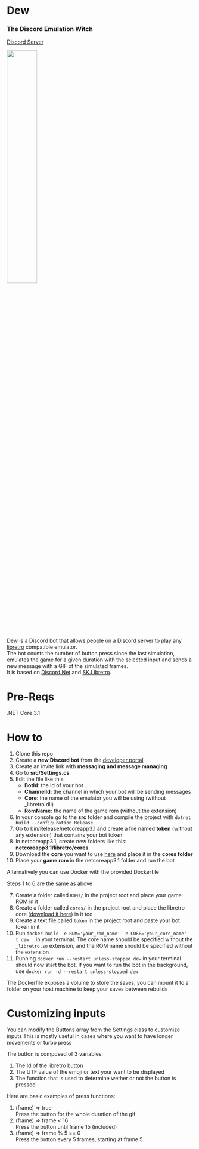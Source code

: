 # Dew
### The Discord Emulation Witch
[Discord Server](https://discord.gg/aRvXdEtrnq)

<img src="example.png" width="40%">

Dew is a Discord bot that allows people on a Discord server to play any [libretro](https://github.com/libretro/) compatible emulator.  
The bot counts the number of button press since the last simulation, emulates the game for a given duration with the selected input and sends a new message with a GIF of the simulated frames.   
It is based on [Discord.Net](https://github.com/discord-net/Discord.Net) and [SK.Libretro](https://github.com/Skurdt/SK.Libretro).  

# Pre-Reqs
.NET Core 3.1

# How to


1) Clone this repo
2) Create a **new Discord bot** from the [developer portal](https://discord.com/developers/applications)
3) Create an invite link with **messaging and message managing**
5) Go to **src/Settings.cs**
6) Edit the file like this:
   * **BotId**: the Id of your bot
   * **ChannelId**: the channel in which your bot will be sending messages
   * **Core**: the name of the emulator you will be using (without _libretro.dll)
   * **RomName**: the name of the game rom (without the extension)
7) In your console go to the **src** folder and compile the project with `dotnet build --configuration Release`
8) Go to bin/Release/netcoreapp3.1 and create a file named **token** (without any extension) that contains your bot token
9) In netcoreapp3.1, create new folders like this: **netcoreapp3.1/libretro/cores**
10) Download the **core** you want to use [here](https://buildbot.libretro.com/nightly/) and place it in the **cores folder**
11) Place your **game rom** in the netcoreapp3.1 folder and run the bot

Alternatively you can use Docker with the provided Dockerfile

Steps 1 to 6 are the same as above

7) Create a folder called `ROMs/` in the project root and place your game ROM in it
8) Create a folder called `cores/` in the project root and place the libretro core ([download it here](https://buildbot.libretro.com/nightly/)) in it too
9) Create a text file called `token` in the project root and paste your bot token in it
10) Run ``docker build -e ROM='your_rom_name' -e CORE='your_core_name' -t dew .`` in your terminal. The core name should be specified without the ``_libretro.so`` extension, and the ROM name should be specified without the extension
11) Running ``docker run --restart unless-stopped dew`` in your terminal should now start the bot. If you want to run the bot in the background, use ``docker run -d --restart unless-stopped dew``

The Dockerfile exposes a volume to store the saves, you can mount it to a folder on your host machine to keep your saves between rebuilds

# Customizing inputs
You can modify the Buttons array from the Settings class to customize inputs
This is mostly useful in cases where you want to have longer movements or turbo press
 
The button is composed of 3 variables:  
1) The Id of the libretro button
2) The UTF value of the emoji or text your want to be displayed
3) The function that is used to determine wether or not the button is pressed

Here are basic examples of press functions:
1) (frame) => true  
   Press the button for the whole duration of the gif  
2) (frame) => frame < 16  
   Press the button until frame 15 (included)
3) (frame) => frame % 5 == 0  
   Press the button every 5 frames, starting at frame 5  
